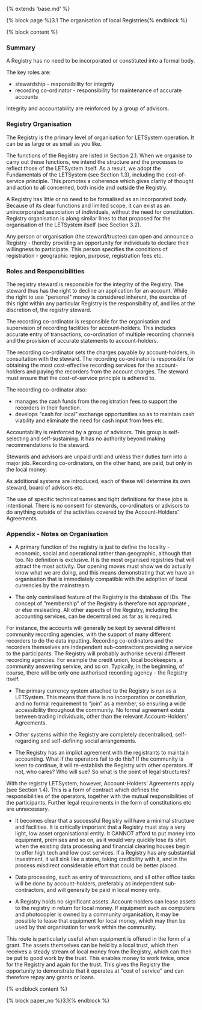 {% extends 'base.md' %}

{% block page %}3.1 The organisation of local Registries{% endblock %}

{% block content %}

### Summary

A Registry has no need to be incorporated or constituted into a formal 
body.

The key roles are:

* stewardship - responsibility for integrity
* recording co-ordinator - responsibility for maintenance of accurate accounts

Integrity and accountability are reinforced by a group of advisors.

### Registry Organisation

The Registry is the primary level of organisation for LETSystem 
operation. It can be as large or as small as you like. 

The functions of the Registry are listed in Section 2.1. When we organise 
to carry out these functions, we intend the structure and the processes to 
reflect those of the LETSystem itself. As a result, we adopt the 
Fundamentals of the LETSystem (see Section 1.3), including the cost-of-
service principle. This promotes a coherence which gives clarity of 
thought and action to all concerned, both inside and outside the Registry.

A Registry has little or no need to be formalised as an incorporated body. 
Because of its clear functions and limited scope, it can exist as an 
unincorporated association of individuals, without the need for 
constitution. Registry organisation is along similar lines to that proposed 
for the organisation of the LETSystem itself (see Section 3.2). 

Any person or organisation (the steward/trustee) can open and announce a 
Registry - thereby providing an opportunity for individuals to declare their 
willingness to participate. This person specifies the conditions of 
registration - geographic region, purpose, registration fees etc.  

### Roles and Responsibilities

The registry steward is responsible for the integrity of the Registry.  The 
steward thus has the right to decline an application for an account. While 
the right to use "personal" money is considered inherent, the exercise of 
this right within any particular Registry is the responsibility of, and lies at 
the discretion of, the registry steward.

The recording co-ordinator is responsible for the organisation and 
supervision of recording facilities for account-holders. This includes 
accurate entry of transactions, co-ordination of multiple recording 
channels and the provision of accurate statements to account-holders.

The recording co-ordinator sets the charges payable by account-holders, in 
consultation with the steward. The recording co-ordinator is responsible 
for obtaining the most cost-effective recording services for the account-
holders and paying the recorders from the account charges. The steward 
must ensure that the cost-of-service principle is adhered to.

The recording co-ordinator also:

* manages the cash funds from the registration fees to support the recorders in their function. 
* develops "cash for local" exchange opportunities so as to maintain cash viability and eliminate the need for cash input from fees etc.

Accountability is reinforced by a group of advisors. This group is self-
selecting and self-sustaining. It has no authority beyond making 
recommendations to the steward.

Stewards and advisors are unpaid until and unless their duties turn into a 
major job. Recording co-ordinators, on the other hand, are paid, but only 
in the local money.

As additional systems are introduced, each of these will determine its own 
steward, board of advisors etc.

The use of specific technical names and tight definitions for these jobs is 
intentional. There is no consent for stewards, co-ordinators or advisors to 
do anything outside of the activities covered by the Account-Holders’ 
Agreements. 

### Appendix - Notes on Organisation

* A primary function of the registry is just to define the locality - 
economic, social and operational rather than geographic, although that too. 
No definition is exclusive. It is the most organised registries that will 
attract the most activity. Our opening moves must show we do actually 
know what we are doing, and this means demonstrating that we have an 
organisation that is immediately compatible with the adoption of local 
currencies by the mainstream. 

* The only centralised feature of the Registry is the database of IDs. The 
concept of "membership" of the Registry is therefore not appropriate , or 
else misleading. All other aspects of the Registry, including the accounting 
services, can be decentralised as far as is required. 

For instance, the accounts will generally be kept by several different 
community recording agencies, with the support of many different 
recorders to do the data inputting. Recording co-ordinators and the 
recorders themselves are independent sub-contractors providing a service 
to the participants. The Registry will probably authorise several different 
recording agencies. For example the credit union, local bookkeepers, a 
community answering service, and so on. Typically, in the beginning, of 
course, there will be only one authorised recording agency - the Registry 
itself.

* The primary currency system attached to the Registry is run as a 
LETSystem. This means that there is no incorporation or constitution, and 
no formal requirement to "join" as a member, so ensuring a wide 
accessibility throughout the community. No formal agreement exists 
between trading individuals, other than the relevant Account-Holders’ 
Agreements.

* Other systems within the Registry are completely decentralised, self-
regarding and self-defining social arrangements.

* The Registry has an implict agreement with the registrants to maintain 
accounting. What if the operators fail to do this? If the community is keen 
to continue, it will re-establish the Registry with other operators. If not, 
who cares? Who will sue? So what is the point of legal structures?

With the registry LETSystem, however, Account-Holders’ Agreements 
apply (see Section 1.4). This is a form of contract which defines the 
responsibilities of the operators, together with the mutual responsibilities 
of the participants. Further legal requirements in the form of constitutions 
etc are unnecessary.

* It becomes clear that a successful Registry will have a minimal structure 
and facilities. It is critically important that a Registry must stay a very 
light, low asset organisational entity. It CANNOT afford to put money 
into equipment, premises and so on,  as it would very quickly lose its 
shirt when the existing data processing and financial clearing houses 
begin to offer high tech and low cost services. If a Registry has any 
substantial investment, it will sink like a stone, taking credibility with it, 
and in the process misdirect considerable effort that could be better 
placed. 

* Data processing, such as entry of transactions, and all other office tasks 
will be done by account-holders, preferably as independent sub-
contractors, and will generally be paid in local money only.

* A Registry holds no significant assets. Account-holders can lease assets 
to the registry in return for local money. If equipment such as computers 
and photocopier is owned by a community organisation, it may be 
possible to lease that equipment for local money, which may then be 
used by that organisation for work within the community. 

This route is particularly useful when equipment is offered in the form of a 
grant. The assets themselves can be held by a local trust, which then 
receives a steady stream of local money from the Registry, which can then 
be put to good work by the trust. This enables money to work twice, once 
for the Registry and again for the trust. This gives the Registry the 
opportunity to demonstrate that it operates at "cost of service" and can 
therefore repay any grants or loans.

{% endblock content %}

{% block paper_no %}3.1{% endblock %}

